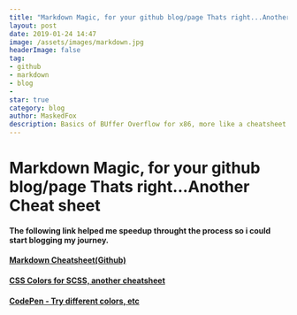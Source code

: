 ```yaml
---
title: "Markdown Magic, for your github blog/page Thats right...Another Cheat sheet"
layout: post
date: 2019-01-24 14:47
image: /assets/images/markdown.jpg
headerImage: false
tag:
- github
- markdown
- blog
- 
star: true
category: blog
author: MaskedFox
description: Basics of BUffer Overflow for x86, more like a cheatsheet =p
---
```


# Markdown Magic, for your github blog/page Thats right...Another Cheat sheet

#### The following link helped me speedup throught the process so i could start blogging my journey.

#### [Markdown Cheatsheet(Github)](https://github.com/adam-p/markdown-here/wiki/Markdown-Cheatsheet)

#### [CSS Colors for SCSS, another cheatsheet](https://www.w3schools.com/cssref/css_colors.asp)

#### [CodePen - Try different colors, etc](https://codepen.io/chriscoyier/pen/gfdDu)
